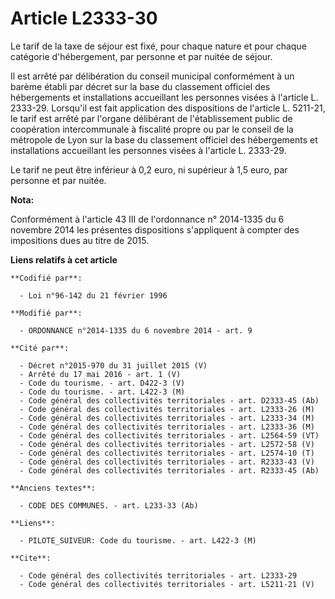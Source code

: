 # Article L2333-30

Le tarif de la taxe de séjour est fixé, pour chaque nature et pour chaque catégorie d'hébergement, par personne et par nuitée
de séjour. 

Il est arrêté par délibération du conseil municipal conformément à un barème établi par décret sur la base du classement
officiel des hébergements et installations accueillant les personnes visées à l'article L. 2333-29. Lorsqu'il est fait
application des dispositions de l'article L. 5211-21, le tarif est arrêté par l'organe délibérant de l'établissement public
de coopération intercommunale à fiscalité propre ou par le conseil de la métropole de Lyon sur la base du classement officiel
des hébergements et installations accueillant les personnes visées à l'article L. 2333-29. 

Le tarif ne peut être inférieur à 0,2 euro, ni supérieur à 1,5 euro, par personne et par nuitée.

**Nota:**

Conformément à l'article 43 III de l'ordonnance n° 2014-1335 du 6 novembre 2014 les présentes dispositions s'appliquent à
compter des impositions dues au titre de 2015.

**Liens relatifs à cet article**

	**Codifié par**:

	  - Loi n°96-142 du 21 février 1996

	**Modifié par**:

	  - ORDONNANCE n°2014-1335 du 6 novembre 2014 - art. 9

	**Cité par**:

	  - Décret n°2015-970 du 31 juillet 2015 (V)
	  - Arrêté du 17 mai 2016 - art. 1 (V)
	  - Code du tourisme. - art. D422-3 (V)
	  - Code du tourisme. - art. L422-3 (M)
	  - Code général des collectivités territoriales - art. D2333-45 (Ab)
	  - Code général des collectivités territoriales - art. L2333-26 (M)
	  - Code général des collectivités territoriales - art. L2333-34 (M)
	  - Code général des collectivités territoriales - art. L2333-36 (M)
	  - Code général des collectivités territoriales - art. L2564-59 (VT)
	  - Code général des collectivités territoriales - art. L2572-58 (V)
	  - Code général des collectivités territoriales - art. L2574-10 (T)
	  - Code général des collectivités territoriales - art. R2333-43 (V)
	  - Code général des collectivités territoriales - art. R2333-45 (Ab)

	**Anciens textes**:

	  - CODE DES COMMUNES. - art. L233-33 (Ab)

	**Liens**:

	  - PILOTE_SUIVEUR: Code du tourisme. - art. L422-3 (M)

	**Cite**:

	  - Code général des collectivités territoriales - art. L2333-29
	  - Code général des collectivités territoriales - art. L5211-21 (V)

